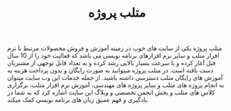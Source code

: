 ﻿---
layout: post
title: متلب پروژه
name_en: matlabprozhe
company_slug: matlabprozhe
logo: 
cover: 
company_count:
founded:
location: ""
total_review: 
total_interview: 
salary_avg: 
salary_min: 
salary_max: 
rate: 
view_count: 
industry: آموزش، مدارس و دانشگاه‌ها
city: تهران, تهران
size_en: M
size: 201-500 نفر
site: https://matlabprozhe.com/
---

متلب پروژه یکی از سایت های خوب در زمینه آموزش و فروش محصولات مرتبط با نرم افزار متلب و سایر نرم افزارهای برنامه نویسی می باشد که فعالیت خود را از 10 سال قبل آغاز کرده و با سرعت بسیار بالایی رشد کرده و به تعداد قابل توجهی از مشتریان دست یافته است. در متلب پروژه میتوانید به صورت رایگان و بدون پرداخت هزینه به آموزش های رایگان متلب دسترسی داشته باشید. از جمله خدمات این وب سایت میتوان به انجام پروژه های متلب و سایر پروژه های مهندسی، آموزش نرم افزار متلب، برگزاری کلاس های متلب و بخش انجمن تخصصی و وبلاگ این سایت اشاره کرد که به شما در یادگیری و فهم عمیق زبان های برنامه نویسی کمک میکند.
